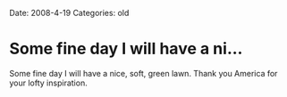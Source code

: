 Date: 2008-4-19
Categories: old

# Some fine day I will have a ni...

Some fine day I will have a nice, soft, green lawn. Thank you America for your lofty inspiration.
